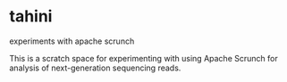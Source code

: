 tahini
======

experiments with apache scrunch

This is a scratch space for experimenting with using Apache Scrunch for
analysis of next-generation sequencing reads.


